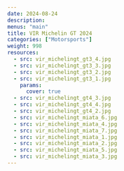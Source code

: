 ```yaml
---
date: 2024-08-24
description: 
menus: "main"
title: VIR Michelin GT 2024
categories: ["Motorsports"]
weight: 998
resources:
  - src: vir_michelingt_gt3_4.jpg
  - src: vir_michelingt_gt3_3.jpg
  - src: vir_michelingt_gt3_2.jpg
  - src: vir_michelingt_gt3_1.jpg
    params:
      cover: true
  - src: vir_michelingt_gt4_3.jpg
  - src: vir_michelingt_gt4_4.jpg
  - src: vir_michelingt_gt4_2.jpg
  - src: vir_michelingt_miata_6.jpg
  - src: vir_michelingt_miata_4.jpg
  - src: vir_michelingt_miata_7.jpg
  - src: vir_michelingt_miata_1.jpg
  - src: vir_michelingt_miata_2.jpg
  - src: vir_michelingt_miata_5.jpg
  - src: vir_michelingt_miata_3.jpg
---
```



